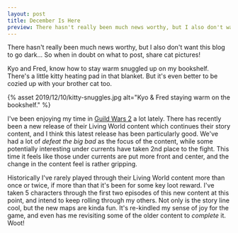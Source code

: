 ```yaml
---
layout: post
title: December Is Here
preview: There hasn't really been much news worthy, but I also don't want this blog to go dark... So when in doubt on what to post, share cat pictures! 
---
```


There hasn't really been much news worthy, but I also don't want this blog to go dark... So when in doubt on what to post, share cat pictures! 

Kyo and Fred, know how to stay warm snuggled up on my bookshelf. There's a little kitty heating pad in that blanket. But it's even better to be cozied up with your brother cat too. 

{% asset 2019/12/10/kitty-snuggles.jpg alt="Kyo & Fred staying warm on the bookshelf." %}

I've been enjoying my time in [Guild Wars 2](https://www.guildwars2.com/en/) a lot lately. There has recently been a new release of their Living World content which continues their story content, and I think this latest release has been particularly good. We've had a lot of *defeat the big bad* as the focus of the content, while some potentially interesting under currents have taken 2nd place to the fight. This time it feels like those under currents are put more front and center, and the change in the content feel is rather gripping. 

Historically I've rarely played through their Living World content more than once or twice, if more than that it's been for some key loot reward. I've taken 5 characters through the first two episodes of this new content at this point, and intend to keep rolling through my others. Not only is the story line cool, but the new maps are kinda fun. It's re-kindled my sense of joy for the game, and even has me revisiting some of the older content to *complete* it. Woot!  